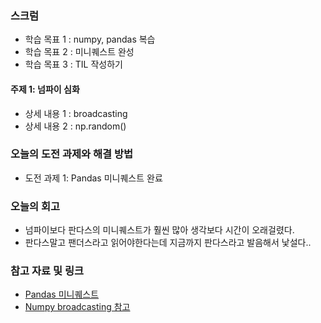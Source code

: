 ### 스크럼
- 학습 목표 1 : numpy, pandas 복습
- 학습 목표 2 : 미니퀘스트 완성
- 학습 목표 3 : TIL 작성하기

#### 주제 1: 넘파이 심화
- 상세 내용 1 : broadcasting
- 상세 내용 2 : np.random()

### 오늘의 도전 과제와 해결 방법
- 도전 과제 1: Pandas 미니퀘스트 완료

### 오늘의 회고
- 넘파이보다 판다스의 미니퀘스트가 훨씬 많아 생각보다 시간이 오래걸렸다.
- 판다스말고 팬더스라고 읽어야한다는데 지금까지 판다스라고 발음해서 낯설다..

### 참고 자료 및 링크
- [Pandas 미니퀘스트](https://colab.research.google.com/drive/1-RzXACwsYO6Q8NDDXsduyg_JZ0foro0z?usp=sharing)
- [Numpy broadcasting 참고](https://velog.io/@yuns_u/numpy-broadcasting)

